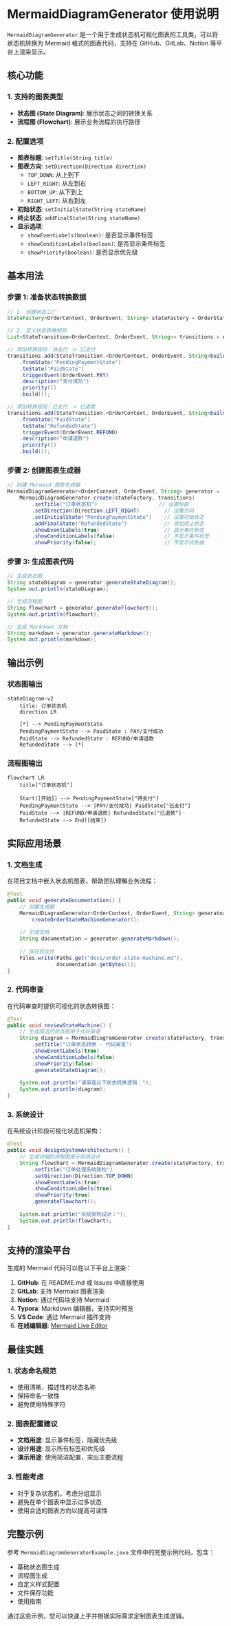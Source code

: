 # MermaidDiagramGenerator 使用说明

`MermaidDiagramGenerator` 是一个用于生成状态机可视化图表的工具类，可以将状态机转换为 Mermaid 格式的图表代码，支持在 GitHub、GitLab、Notion 等平台上渲染显示。

## 核心功能

### 1. 支持的图表类型
- **状态图 (State Diagram)**: 展示状态之间的转换关系
- **流程图 (Flowchart)**: 展示业务流程的执行路径

### 2. 配置选项
- **图表标题**: `setTitle(String title)`
- **图表方向**: `setDirection(Direction direction)`
  - `TOP_DOWN`: 从上到下
  - `LEFT_RIGHT`: 从左到右
  - `BOTTOM_UP`: 从下到上
  - `RIGHT_LEFT`: 从右到左
- **初始状态**: `setInitialState(String stateName)`
- **终止状态**: `addFinalState(String stateName)`
- **显示选项**:
  - `showEventLabels(boolean)`: 是否显示事件标签
  - `showConditionLabels(boolean)`: 是否显示条件标签
  - `showPriority(boolean)`: 是否显示优先级

## 基本用法

### 步骤 1: 准备状态转换数据

```java
// 1. 创建状态工厂
StateFactory<OrderContext, OrderEvent, String> stateFactory = OrderStateFactory.getInstance();

// 2. 定义状态转换规则
List<StateTransition<OrderContext, OrderEvent, String>> transitions = new ArrayList<>();

// 添加转换规则：待支付 -> 已支付
transitions.add(StateTransition.<OrderContext, OrderEvent, String>builder()
    .fromState("PendingPaymentState")
    .toState("PaidState")
    .triggerEvent(OrderEvent.PAY)
    .description("支付成功")
    .priority(1)
    .build());

// 添加转换规则：已支付 -> 已退款
transitions.add(StateTransition.<OrderContext, OrderEvent, String>builder()
    .fromState("PaidState")
    .toState("RefundedState")
    .triggerEvent(OrderEvent.REFUND)
    .description("申请退款")
    .priority(1)
    .build());
```

### 步骤 2: 创建图表生成器

```java
// 创建 Mermaid 图表生成器
MermaidDiagramGenerator<OrderContext, OrderEvent, String> generator = 
    MermaidDiagramGenerator.create(stateFactory, transitions)
        .setTitle("订单状态机")                    // 设置标题
        .setDirection(Direction.LEFT_RIGHT)        // 设置方向
        .setInitialState("PendingPaymentState")    // 设置初始状态
        .addFinalState("RefundedState")            // 添加终止状态
        .showEventLabels(true)                     // 显示事件标签
        .showConditionLabels(false)                // 不显示条件标签
        .showPriority(false);                      // 不显示优先级
```

### 步骤 3: 生成图表代码

```java
// 生成状态图
String stateDiagram = generator.generateStateDiagram();
System.out.println(stateDiagram);

// 生成流程图
String flowchart = generator.generateFlowchart();
System.out.println(flowchart);

// 生成 Markdown 文档
String markdown = generator.generateMarkdown();
System.out.println(markdown);
```

## 输出示例

### 状态图输出
```mermaid
stateDiagram-v2
    title: 订单状态机
    direction LR
    
    [*] --> PendingPaymentState
    PendingPaymentState --> PaidState : PAY/支付成功
    PaidState --> RefundedState : REFUND/申请退款
    RefundedState --> [*]
```

### 流程图输出
```mermaid
flowchart LR
    title["订单状态机"]
    
    Start([开始]) --> PendingPaymentState["待支付"]
    PendingPaymentState --> |PAY/支付成功| PaidState["已支付"]
    PaidState --> |REFUND/申请退款| RefundedState["已退款"]
    RefundedState --> End([结束])
```

## 实际应用场景

### 1. 文档生成
在项目文档中嵌入状态机图表，帮助团队理解业务流程：

```java
@Test
public void generateDocumentation() {
    // 创建生成器
    MermaidDiagramGenerator<OrderContext, OrderEvent, String> generator = 
        createOrderStateMachineGenerator();
    
    // 生成文档
    String documentation = generator.generateMarkdown();
    
    // 保存到文件
    Files.write(Paths.get("docs/order-state-machine.md"), 
                documentation.getBytes());
}
```

### 2. 代码审查
在代码审查时提供可视化的状态转换图：

```java
@Test
public void reviewStateMachine() {
    // 生成简洁的状态图用于代码审查
    String diagram = MermaidDiagramGenerator.create(stateFactory, transitions)
        .setTitle("订单状态转换 - 代码审查")
        .showEventLabels(true)
        .showConditionLabels(false)
        .showPriority(false)
        .generateStateDiagram();
    
    System.out.println("请审查以下状态转换逻辑：");
    System.out.println(diagram);
}
```

### 3. 系统设计
在系统设计阶段可视化状态机架构：

```java
@Test
public void designSystemArchitecture() {
    // 生成详细的流程图用于系统设计
    String flowchart = MermaidDiagramGenerator.create(stateFactory, transitions)
        .setTitle("订单处理系统架构")
        .setDirection(Direction.TOP_DOWN)
        .showEventLabels(true)
        .showConditionLabels(true)
        .showPriority(true)
        .generateFlowchart();
    
    System.out.println("系统架构设计：");
    System.out.println(flowchart);
}
```

## 支持的渲染平台

生成的 Mermaid 代码可以在以下平台上渲染：

1. **GitHub**: 在 README.md 或 Issues 中直接使用
2. **GitLab**: 支持 Mermaid 图表渲染
3. **Notion**: 通过代码块支持 Mermaid
4. **Typora**: Markdown 编辑器，支持实时预览
5. **VS Code**: 通过 Mermaid 插件支持
6. **在线编辑器**: [Mermaid Live Editor](https://mermaid.live/)

## 最佳实践

### 1. 状态命名规范
- 使用清晰、描述性的状态名称
- 保持命名一致性
- 避免使用特殊字符

### 2. 图表配置建议
- **文档用途**: 显示事件标签，隐藏优先级
- **设计用途**: 显示所有标签和优先级
- **演示用途**: 使用简洁配置，突出主要流程

### 3. 性能考虑
- 对于复杂状态机，考虑分组显示
- 避免在单个图表中显示过多状态
- 使用合适的图表方向以提高可读性

## 完整示例

参考 `MermaidDiagramGeneratorExample.java` 文件中的完整示例代码，包含：
- 基础状态图生成
- 流程图生成
- 自定义样式配置
- 文件保存功能
- 使用指南

通过这些示例，您可以快速上手并根据实际需求定制图表生成逻辑。